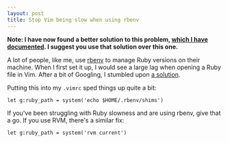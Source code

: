 ```yaml
---
layout: post
title: Stop Vim being slow when using rbenv
---
```


__Note: I have now found a better solution to this problem, [which I have documented](http://tilvim.com/2013/05/30/even-quicker-vim-ruby.html). I suggest you use that solution over this one.__

A lot of people, like me, use [rbenv](https://github.com/sstephenson/rbenv) to manage Ruby versions on their machine. When I first set it up, I would see a large lag when opening a Ruby file in Vim. After a bit of Googling, I stumbled upon [a solution](http://stackoverflow.com/questions/9341768/vim-response-quite-slow).

Putting this into my `.vimrc` sped things up quite a bit:

    let g:ruby_path = system('echo $HOME/.rbenv/shims')

If you've been struggling with Ruby slowness and are using rbenv, give that a go. If you use RVM, there's a similar fix:

    let g:ruby_path = system('rvm current')

